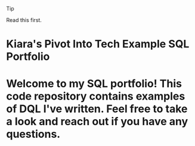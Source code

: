 >[!TIP]
>Read this first.
>
>
  # Kiara's Pivot Into Tech Example SQL Portfolio
  # Welcome to my SQL portfolio! This code repository contains examples of DQL I've written. Feel free to take a look and reach out if you have any questions.
   
